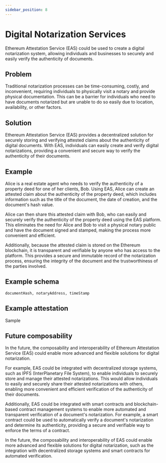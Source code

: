 ```yaml
---
sidebar_position: 8
---
```

# Digital Notarization Services
Ethereum Attestation Service (EAS) could be used to create a digital notarization system, allowing individuals and businesses to securely and easily verify the authenticity of documents.

## Problem
Traditional notarization processes can be time-consuming, costly, and inconvenient, requiring individuals to physically visit a notary and provide physical documentation. This can be a barrier for individuals who need to have documents notarized but are unable to do so easily due to location, availability, or other factors.

## Solution
Ethereum Attestation Service (EAS) provides a decentralized solution for securely storing and verifying attested claims about the authenticity of digital documents. With EAS, individuals can easily create and verify digital notarizations, providing a convenient and secure way to verify the authenticity of their documents.

## Example
Alice is a real estate agent who needs to verify the authenticity of a property deed for one of her clients, Bob. Using EAS, Alice can create an attested claim about the authenticity of the property deed, which includes information such as the title of the document, the date of creation, and the document's hash value.

Alice can then share this attested claim with Bob, who can easily and securely verify the authenticity of the property deed using the EAS platform. This eliminates the need for Alice and Bob to visit a physical notary public and have the document signed and stamped, making the process more convenient and efficient.

Additionally, because the attested claim is stored on the Ethereum blockchain, it is transparent and verifiable by anyone who has access to the platform. This provides a secure and immutable record of the notarization process, ensuring the integrity of the document and the trustworthiness of the parties involved. 

## Example schema
`documentHash, notaryAddress, timeStamp`

## Example attestation
Sample



## Future composability
In the future, the composability and interoperability of Ethereum Attestation Service (EAS) could enable more advanced and flexible solutions for digital notarization.

For example, EAS could be integrated with decentralized storage systems, such as IPFS (InterPlanetary File System), to enable individuals to securely store and manage their attested notarizations. This would allow individuals to easily and securely share their attested notarizations with others, enabling more convenient and efficient verification of the authenticity of their documents.

Additionally, EAS could be integrated with smart contracts and blockchain-based contract management systems to enable more automated and transparent verification of a document's notarization. For example, a smart contract could be used to automatically verify a document's notarization and determine its authenticity, providing a secure and verifiable way to enforce the terms of a contract.

In the future, the composability and interoperability of EAS could enable more advanced and flexible solutions for digital notarization, such as the integration with decentralized storage systems and smart contracts for automated verification.